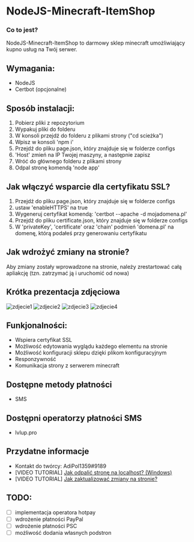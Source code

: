 # NodeJS-Minecraft-ItemShop

### Co to jest?
NodeJS-Minecraft-ItemShop to darmowy sklep minecraft umożliwiający kupno usług na Twój serwer.

## Wymagania:
 - NodeJS
 - Certbot (opcjonalne)
 
## Sposób instalacji:
 1. Pobierz pliki z repozytorium
 2. Wypakuj pliki do folderu
 3. W konsoli przejdź do folderu z plikami strony ("cd scieżka")
 4. Wpisz w konsoli 'npm i'
 5. Przejdź do pliku page.json, który znajduje się w folderze configs
 6. 'Host' zmień na IP Twojej maszyny, a następnie zapisz
 7. Wróć do głównego folderu z plikami strony
 8. Odpal stronę komendą 'node app'
 
## Jak włączyć wsparcie dla certyfikatu SSL?
 1. Przejdź do pliku page.json, który znajduje się w folderze configs
 2. ustaw 'enableHTTPS' na true
 3. Wygeneruj certyfikat komendą: 'certbot --apache -d mojadomena.pl'
 4. Przejdź do pliku certificate.json, który znajduje się w folderze configs
 5. W 'privateKey', 'certificate' oraz 'chain' podmień 'domena.pl' na domenę, którą podałeś przy generowaniu certyfikatu
 
## Jak wdrożyć zmiany na stronie?
 Aby zmiany zostały wprowadzone na stronie, należy zrestartować całą apliakcję (tzn. zatrzymać ją i uruchomić od nowa)
 
## Krótka prezentacja zdjęciowa
 ![zdjecie1](https://user-images.githubusercontent.com/27779154/104707581-de95eb80-571c-11eb-824a-7bee0f58b1a1.png)
 ![zdjecie2](https://user-images.githubusercontent.com/27779154/104707602-ea81ad80-571c-11eb-8d45-098ec948f6fc.png)
 ![zdjecie3](https://user-images.githubusercontent.com/27779154/104707622-f3727f00-571c-11eb-8a3c-05c2eb95c784.png)
 ![zdjecie4](https://user-images.githubusercontent.com/27779154/104707645-f9686000-571c-11eb-9505-60a032a6ed01.png)

## Funkjonalności:
 - Wspiera certyfikat SSL
 - Możliwość edytowania wyglądu każdego elementu na stronie
 - Możliwość konfiguracji sklepu dzięki plikom konfiguracyjnym
 - Responzywność
 - Komunikacja strony z serwerem minecraft
 
## Dostępne metody płatności
 - SMS
 
## Dostępni operatorzy płatności SMS
 - lvlup.pro
 
## Przydatne informacje
 - Kontakt do twórcy: AdiPol1359#9189
 - [VIDEO TUTORIAL] [Jak odpalić stronę na localhost? (Windows)](https://www.youtube.com/watch?v=M56VJKcZSCw)
 - [VIDEO TUTORIAL] [Jak zaktualizować zmiany na stronie?](https://www.youtube.com/watch?v=JfOWhW12K9c)
 
## TODO:
 - [ ] implementacja operatora hotpay
 - [ ] wdrożenie płatności PayPal
 - [ ] wdrożenie płatności PSC
 - [ ] możliwość dodania własnych podstron
